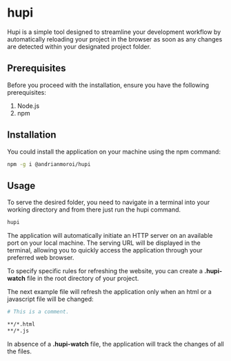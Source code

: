 # hupi

Hupi is a simple tool designed to streamline your development workflow by automatically reloading your project in the browser as soon as any changes are detected within your designated project folder. 

## Prerequisites

Before you proceed with the installation, ensure you have the following prerequisites:

1. Node.js
2. npm

## Installation

You could install the application on your machine using the npm command:

```bash
npm -g i @andrianmoroi/hupi
```

## Usage

To serve the desired folder, you need to navigate in a terminal into your working directory and from there just run the hupi command.

```bash
hupi
```

The application will automatically initiate an HTTP server on an available port on your local machine. The serving URL will be displayed in the terminal, allowing you to quickly access the application through your preferred web browser.

To specify specific rules for refreshing the website, you can create a **.hupi-watch** file in the root directory of your project. 

The next example file will refresh the application only when an html or a javascript file will be changed:

```sh
# This is a comment.

**/*.html
**/*.js
```

In absence of a **.hupi-watch** file, the application will track the changes of all the files.
